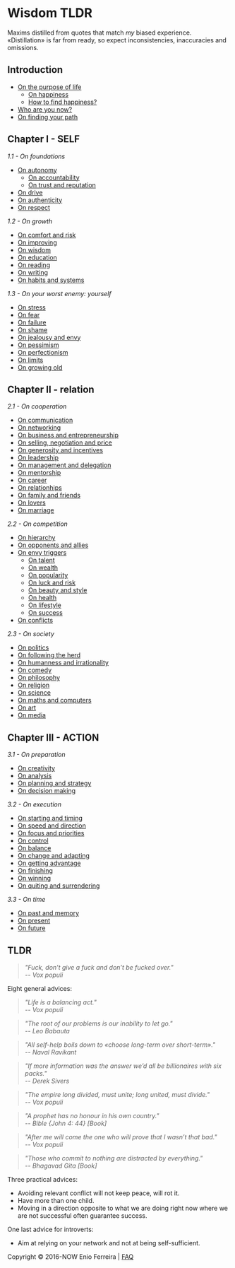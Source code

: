 # Wisdom TLDR

Maxims distilled from quotes that match *my* biased experience.  
«Distillation» is far from ready, so expect inconsistencies, inaccuracies and omissions.

<!--
Distillation of a decade of self-help books and browsing procrastination.
Principles on difficult subjects / Concise answers to difficult questions
-->

## Introduction

- [On the purpose of life](/chapters/0_introduction.md#on-happiness)
	- [On happiness](/chapters/0_introduction.md#on-happiness)
	- [How to find happiness?](/chapters/0_introduction.md#how-to-find-happiness)
- [Who are you now?](/chapters/0_introduction.md#who-are-you)
- [On finding your path](/chapters/0_introduction.md#on-finding-your-path)






## Chapter I - SELF

*1.1 - On foundations*
- [On autonomy](/chapters/1-1_self_foundations.md#on-autonomy)
	- [On accountability](/chapters/1-1_self_foundations.md.md#on-accountability)
	- [On trust and reputation](/chapters/1-1_self_foundations.md#on-trust-and-reputation)
- [On drive](/chapters/1-1_self_foundations.md#on-drive)
- [On authenticity](/chapters/1-1_self_foundations.md#on-authenticity)
- [On respect](/chapters/1-1_self_foundations.md#on-humility)

*1.2 - On growth*
- [On comfort and risk](/chapters/1-2_self_growth.md#on-comfort-and-risk)
- [On improving](/chapters/1-2_self_growth.md#on-improving)
- [On wisdom](/chapters/1-2_self_growth.md#on-wisdom)
- [On education](/chapters/1-2_self_growth.md#on-education)
- [On reading](/chapters/1-2_self_growth.md#on-reading)
- [On writing](/chapters/1-2_self_growth.md#on-writing)
- [On habits and systems](/chapters/1-2_self_growth.md#on-habits-and-systems)

*1.3 - On your worst enemy: yourself*
- [On stress](/chapters/1-3_self_inner_enemy.md#on-stress-and-health)
- [On fear](/chapters/1-3_self_inner_enemy.md#on-fear-and-excuses)
- [On failure](/chapters/1-3_self_inner_enemy.md#on-failure-mistakes-and-anger)
- [On shame](/chapters/1-3_self_inner_enemy.md#on-shame-confidence-and-validation)
- [On jealousy and envy](/chapters/1-3_self_inner_enemy.md#on-jealousy-and-envy)
- [On pessimism](/chapters/1-3_self_inner_enemy.md#on-pessimism)
- [On perfectionism](/chapters/1-3_self_inner_enemy.md#on-perfectionism)
- [On limits](/chapters/1-3_self_inner_enemy.md#on-limits)
- [On growing old](/chapters/ch1-3_self_inner-enemy.md#on-growing-old)






## Chapter II - relation

*2.1 - On cooperation*
- [On communication](/chapters/2-1_relation_cooperation.md#on-communication)
- [On networking](/chapters/2-1_relation_cooperation.md#on-networking)
- [On business and entrepreneurship](/chapters/2-1_relation_cooperation.md#on-business-and-entrepreneurship)
- [On selling, negotiation and price](/chapters/2-1_relation_cooperation.md#on-selling-negotiation-and-price)
- [On generosity and incentives](/chapters/2-1_relation_cooperation.md#on-generosity-and-incentives)
- [On leadership](/chapters/2-1_relation_cooperation.md#on-leadership)
- [On management and delegation](/chapters/2-1_relation_cooperation.md#on-management-and-delegation)
- [On mentorship](/chapters/2-1_relation_cooperation.md#on-mentorship)
- [On career](/chapters2-1_relation_cooperations.md#on-career)
- [On relationhips](/chapters/2-1_relation_cooperation.md#on-relationhips)
- [On family and friends](/chapters/2-1_relation_cooperation.md#on-family-and-friends)
- [On lovers](/chapters/2-1_relation_cooperation.md#on-lovers)
- [On marriage](/chapters/2-1_relation_cooperation.md#on-marriage)

*2.2 - On competition*
- [On hierarchy](/chapters/2-2_relation_competition.md#on-hierarchy)
- [On opponents and allies](/chapters/2-2_relation_competition.md#on-opponents-and-allies)
- [On envy triggers]()
	- [On talent](/chapters/2-2_relation_competition.md#on-talent)
	- [On wealth](/chapters/2-2_relation_competition.md#on-wealth)
	- [On popularity](/chapters/2-2_relation_competition.md#on-popularity)
	- [On luck and risk](/chapters/2-2_relation_competition.md#on-luck-and-risk)
	- [On beauty and style](/chapters/2-2_relation_competition.md#on-beauty-and-style)
	- [On health](/chapters/2-2_relation_competition.md#on-health)
	- [On lifestyle](/chapters/2-2_relation_competition.md#on-lifestyle)
	- [On success](/chapters/2-2_relation_competition.md#on-success)
- [On conflicts](/chapters/2-2_relation_competition.md#on-conflicts)

*2.3 - On society*
- [On politics](/chapters/2-3_relation_society.md#on-society-and-politics)
- [On following the herd](/chapters/2-3_relation_society.md#on-following-the-herd)
- [On humanness and irrationality](/chapters/2-3_relation_society.md#on-humanness-and-irrationality)
- [On comedy](/chapters/2-3_relation_society.md#on-comedy)
- [On philosophy](/chapters/2-3_relation_society.md#on-philosophy)
- [On religion](/chapters/2-3_relation_society.md#on-religion)
- [On science](/chapters/2-3_relation_society.md#on-science)
- [On maths and computers](/chapters/2-3_relation_society.md#on-maths-and-computers)
- [On art](/chapters/2-3_relation_society.md#on-art)
- [On media](/chapters/2-3_relation_society.md#on-media)






## Chapter III - ACTION

*3.1 - On preparation*
- [On creativity](/chapters/3-1_action_preparation.md#on-creativity)
- [On analysis](/chapters/3-1_action_preparation.md#on-analysis)
- [On planning and strategy](/chapters/3-1_action_preparation.md#on-planning-and-strategy)
- [On decision making](/chapters/3-1_action_preparation.md#on-decision-making)

*3.2 - On execution*
- [On starting and timing](/chapters/3-2_action_execution.md#on-starting-and-timing)
- [On speed and direction](/chapters/3-2_action_execution.md#on-speed-and-direction)
- [On focus and priorities](/chapters/3-2_action_execution.md#on-focus-and-priorities)
- [On control](/chapters/3-2_action_execution.md#on-control)
- [On balance](/chapters/3-2_action_execution.md#on-balance)
- [On change and adapting](/chapters/3-2_action_execution.md#on-change-and-adapting)
- [On getting advantage](/chapters/3-2_action_execution.md#on-getting-advantage)
- [On finishing](/cfsuchapters/3-2_action_execution.md#on-finishing)
- [On winning](/chapters/3-2_action_execution.md#on-winning)
- [On quiting and surrendering](/chapters/3-2_action_execution.md#on-quiting-and-surrendering)

*3.3 - On time*
- [On past and memory](/chapters/3-3_action_time.md#on-past-and-memory)
- [On present](/chapters/3-3_action_time.md#on-present)
- [On future](/chapters/3-3_action_time.md#on-future)






## TLDR

> *"Fuck, don’t give a fuck and don’t be fucked over."  
-- Vox populi*

Eight general advices:

> *"Life is a balancing act."  
-- Vox populi*

> *"The root of our problems is our inability to let go."  
-- Leo Babauta*

> *"All self-help boils down to «choose long-term over short-term»."  
-- Naval Ravikant*

> *"If more information was the answer we’d all be billionaires with six packs."  
-- Derek Sivers*

> *"The empire long divided, must unite; long united, must divide."  
-- Vox populi*

> *"A prophet has no honour in his own country."  
-- Bible {John 4: 44} [Book]*

> *"After me will come the one who will prove that I wasn’t that bad."  
-- Vox populi*

> *"Those who commit to nothing are distracted by everything."  
-- Bhagavad Gita [Book]*

Three practical advices:  

- Avoiding relevant conflict will not keep peace, will rot it.
- Have more than one child.  
- Moving in a direction opposite to what we are doing right now where we are not successful often guarantee success.

One last advice for introverts:

- Aim at relying on your network and not at being self-sufficient.

Copyright © 2016-NOW Enio Ferreira | [FAQ](FAQ.md)